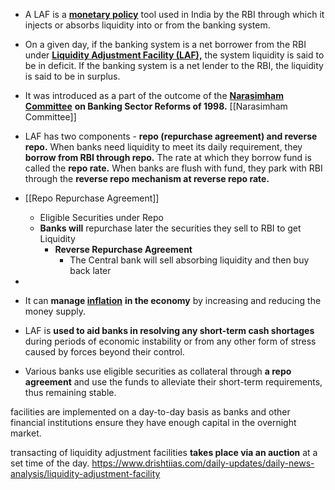 - A LAF is a [**monetary policy**](https://www.drishtiias.com/daily-updates/daily-news-analysis/monetary-policy-review-rbi-1) tool used in India by the RBI through which it injects or absorbs liquidity into or from the banking system.
- On a given day, if the banking system is a net borrower from the RBI under [**Liquidity Adjustment Facility (LAF),**](https://www.drishtiias.com/daily-news-analysis/liquidity-measures-extended-for-banks#:~:text=Liquidity%20Adjustment%20Facility%20\(LAF\)%20is,RBI%20through%20reverse%20repo%20agreements.) the system liquidity is said to be in deficit. If the banking system is a net lender to the RBI, the liquidity is said to be in surplus.

- It was introduced as a part of the outcome of the [**Narasimham Committee**](https://www.drishtiias.com/daily-updates/daily-news-editorials/new-generation-of-banking-reforms) **on Banking Sector Reforms of 1998.** [[Narasimham Committee]]

- LAF has two components - **repo (repurchase agreement) and reverse repo.** When banks need liquidity to meet its daily requirement, they **borrow from RBI through repo.** The rate at which they borrow fund is called the **repo rate.** When banks are flush with fund, they park with RBI through the **reverse repo mechanism at reverse repo rate.** 
- [[Repo Repurchase Agreement]]
    - Eligible Securities under Repo
    - **Banks will** repurchase later the securities they sell to RBI to get Liquidity
        - **Reverse Repurchase Agreement**
            - The Central bank will sell absorbing liquidity and then buy back later
- 


- It can **manage [inflation](https://www.drishtiias.com/daily-updates/daily-news-editorials/Containing-Rising-Inflation)** **in the economy** by increasing and reducing the money supply.

- LAF is **used to aid banks in resolving any short-term cash shortages** during periods of economic instability or from any other form of stress caused by forces beyond their control.

- Various banks use eligible securities as collateral through **a repo agreement** and use the funds to alleviate their short-term requirements, thus remaining stable.

facilities are implemented on a day-to-day basis as banks and other financial institutions ensure they have enough capital in the overnight market.

transacting of liquidity adjustment facilities **takes place via an auction** at a set time of the day. https://www.drishtiias.com/daily-updates/daily-news-analysis/liquidity-adjustment-facility